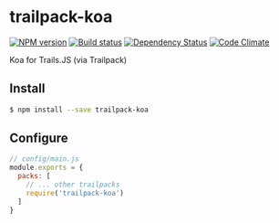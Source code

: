 # trailpack-koa

[![NPM version][npm-image]][npm-url]
[![Build status][ci-image]][ci-url]
[![Dependency Status][daviddm-image]][daviddm-url]
[![Code Climate][codeclimate-image]][codeclimate-url]

Koa for Trails.JS (via Trailpack)

## Install

```sh
$ npm install --save trailpack-koa
```

## Configure

```js
// config/main.js
module.exports = {
  packs: [
    // ... other trailpacks
    require('trailpack-koa')
  ]
}
```

[npm-image]: https://img.shields.io/npm/v/trailpack-koa.svg?style=flat-square
[npm-url]: https://npmjs.org/package/trailpack-koa
[ci-image]: https://img.shields.io/travis//trailpack-koa/master.svg?style=flat-square
[ci-url]: https://travis-ci.org//trailpack-koa
[daviddm-image]: http://img.shields.io/david//trailpack-koa.svg?style=flat-square
[daviddm-url]: https://david-dm.org//trailpack-koa
[codeclimate-image]: https://img.shields.io/codeclimate/github//trailpack-koa.svg?style=flat-square
[codeclimate-url]: https://codeclimate.com/github//trailpack-koa

